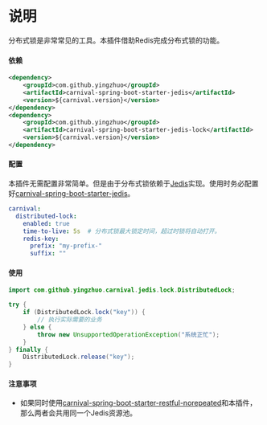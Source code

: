 # 说明

分布式锁是非常常见的工具。本插件借助Redis完成分布式锁的功能。

#### 依赖

```xml
<dependency>
    <groupId>com.github.yingzhuo</groupId>
    <artifactId>carnival-spring-boot-starter-jedis</artifactId>
    <version>${carnival.version}</version>
</dependency>
<dependency>
    <groupId>com.github.yingzhuo</groupId>
    <artifactId>carnival-spring-boot-starter-jedis-lock</artifactId>
    <version>${carnival.version}</version>
</dependency>
```

#### 配置

本插件无需配置非常简单。但是由于分布式锁依赖于[Jedis](https://github.com/xetorthio/jedis)实现。使用时务必配置好[carnival-spring-boot-starter-jedis](https://github.com/yingzhuo/carnival/tree/master/carnival-spring-boot-starter-jedis-lock)。

```yaml
carnival:
  distributed-lock:
    enabled: true
    time-to-live: 5s  # 分布式锁最大锁定时间，超过时锁将自动打开。
    redis-key:
      prefix: "my-prefix-"
      suffix: ""
```

#### 使用

```java
import com.github.yingzhuo.carnival.jedis.lock.DistributedLock;

try {
    if (DistributedLock.lock("key")) {
        // 执行实际需要的业务
    } else {
        throw new UnsupportedOperationException("系统正忙");
    }
} finally {
    DistributedLock.release("key");
}
```

#### 注意事项

* 如果同时使用[carnival-spring-boot-starter-restful-norepeated](https://github.com/yingzhuo/carnival/tree/master/carnival-spring-boot-starter-restful-norepeated)和本插件，那么两者会共用同一个Jedis资源池。
